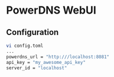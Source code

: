 # PowerDNS WebUI

## Configuration

```bash
vi config.toml
...
powerdns_url = "http:///localhost:8081"
api_key = "my_awesome_api_key"
server_id = "localhost"
```
